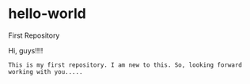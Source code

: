 # hello-world
First Repository

Hi, guys!!!!

    This is my first repository. I am new to this. So, looking forward working with you.....
